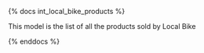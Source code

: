 {% docs int_local_bike_products %}

This model is the list of all the products sold by Local Bike

{% enddocs %}